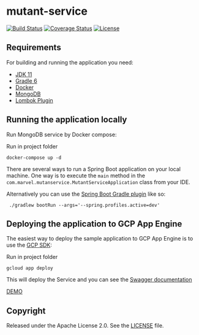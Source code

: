 # mutant-service

[![Build Status](https://travis-ci.org/estebandiazm/mutant-service.svg?branch=master)](https://travis-ci.org/estebandiazm/mutant-service)
[![Coverage Status](https://coveralls.io/repos/github/estebandiazm/mutant-service/badge.svg)](https://coveralls.io/github/estebandiazm/mutant-service)
[![License](http://img.shields.io/:license-apache-blue.svg)](http://www.apache.org/licenses/LICENSE-2.0.html)


## Requirements

For building and running the application you need:

- [JDK 11](https://www.oracle.com/java/technologies/javase/javase-jdk11-downloads.html)
- [Gradle 6](https://gradle.org/install/)
- [Docker](https://docs.docker.com/get-docker/)
- [MongoDB](https://www.mongodb.com/es)
- [Lombok Plugin](https://projectlombok.org/)

## Running the application locally

Run MongoDB service by Docker compose:

Run in project folder
```
docker-compose up -d
```

There are several ways to run a Spring Boot application on your local machine. One way is to execute the `main` method in the `com.marvel.mutanservice.MutantServiceApplication` class from your IDE.

Alternatively you can use the [Spring Boot Gradle plugin](https://docs.spring.io/spring-boot/docs/current/gradle-plugin/reference/html/) like so:

```shell
 ./gradlew bootRun --args='--spring.profiles.active=dev'
```

## Deploying the application to GCP App Engine

The easiest way to deploy the sample application to GCP App Engine is to use the [GCP SDK](https://cloud.google.com/sdk/install?hl=es-419):

Run in project folder
```shell
gcloud app deploy
```

This will deploy the Service and you can see the [Swagger documentation](https://mutant-service.rj.r.appspot.com/swagger-ui.html)

[DEMO](https://mutant-service.rj.r.appspot.com/)

## Copyright

Released under the Apache License 2.0. See the [LICENSE](https://github.com/codecentric/springboot-sample-app/blob/master/LICENSE) file.

